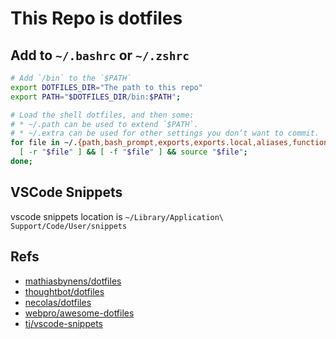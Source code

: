 # This Repo is dotfiles

## Add to `~/.bashrc` or `~/.zshrc`

```bash
# Add `/bin` to the `$PATH`
export DOTFILES_DIR="The path to this repo"
export PATH="$DOTFILES_DIR/bin:$PATH";

# Load the shell dotfiles, and then some:
# * ~/.path can be used to extend `$PATH`.
# * ~/.extra can be used for other settings you don’t want to commit.
for file in ~/.{path,bash_prompt,exports,exports.local,aliases,functions,extra}; do
  [ -r "$file" ] && [ -f "$file" ] && source "$file";
done;
```

## VSCode Snippets

vscode snippets location is `~/Library/Application\ Support/Code/User/snippets`

## Refs

- [mathiasbynens/dotfiles](https://github.com/mathiasbynens/dotfiles)
- [thoughtbot/dotfiles](https://github.com/thoughtbot/dotfiles)
- [necolas/dotfiles](https://github.com/necolas/dotfiles)
- [webpro/awesome-dotfiles](https://github.com/webpro/awesome-dotfiles)
- [tj/vscode-snippets](https://github.com/tj/vscode-snippets)
